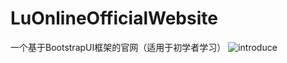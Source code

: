 # LuOnlineOfficialWebsite
一个基于BootstrapUI框架的官网（适用于初学者学习）
![introduce](https://github.com/LuAoo/LuOnlineManageBg/blob/master/tt.PNG)
